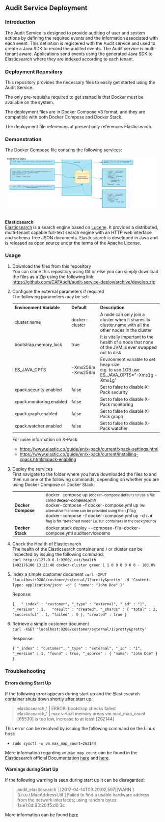 ## Audit Service Deployment

### Introduction

The Audit Service is designed to provide auditing of user and system actions by defining the required events and the information associated with each event.  This definition is registered with the Audit service and used to create a Java SDK to record the audited events.  The Audit service is multi-tenant aware.  Applications send events using the generated Java SDK to Elasticsearch where they are indexed according to each tenant.

### Deployment Repository

This repository provides the necessary files to easily get started using the Audit Service.

The only pre-requisite required to get started is that Docker must be available on the system.

The deployment files are in Docker Compose v3 format, and they are compatible with both Docker Compose and Docker Stack.

The deployment file references at present only references Elasticsearch.

### Demonstration

The Docker Compose file contains the following services:


<table><img src=./images/audit_service_deploy.jpg /></table>

**Elasticsearch**  
[Elasticsearch](https://www.elastic.co/products/elasticsearch) is a search engine based on [Lucene](https://lucene.apache.org/core/). It provides a distributed, multi-tenant capable full-text search engine with an HTTP web interface and schema-free JSON documents. Elasticsearch is developed in Java and is released as open source under the terms of the Apache License.

### Usage

1. Download the files from this repository  
You can clone this repository using Git or else you can simply download the files as a Zip using the following link:  
https://github.com/CAFAudit/audit-service-deploy/archive/develop.zip

2. Configure the external parameters if required  
The following parameters may be set:

    <table>
      <tr>
        <th>Environment Variable</th>
        <th>Default</th>
        <th>Description</th>
      </tr>
      <tr>
        <td>cluster.name</td>
        <td>docker-cluster</td>
        <td>A node can only join a cluster when it shares its cluster.name with all the other nodes in the cluster</td>
      </tr>
      <tr>
        <td>bootstrap.memory_lock</td>
        <td>true</td>
        <td>It is vitally important to the health of a node that none of the JVM is ever swapped out to disk</td>
      </tr>
      <tr>
        <td>ES_JAVA_OPTS</td>
        <td>-Xmx256m -Xms256m</td>
        <td>Environment variable to set heap size <br />e.g. to use 1GB use ES_JAVA_OPTS="-Xms1g -Xmx1g"</td>
      </tr>
      <tr>
        <td>xpack.security.enabled</td>
        <td>false</td>
        <td>Set to false to disable X-Pack security</td>
      </tr>
      <tr>
        <td>xpack.monitoring.enabled</td>
        <td>false</td>
        <td>Set to false to disable X-Pack monitoring</td>
      </tr>
      <tr>
        <td>xpack.graph.enabled</td>
        <td>false</td>
        <td>Set to false to disable X-Pack graph</td>
      </tr>
      <tr>
        <td>xpack.watcher.enabled</td>
        <td>false</td>
        <td>Set to false to disable X-Pack watcher</td>
      </tr>
    </table>

	For more information on X-Pack:
	* https://www.elastic.co/guide/en/x-pack/current/xpack-settings.html
	* https://www.elastic.co/guide/en/x-pack/current/installing-xpack.html#xpack-enabling

3. Deploy the services  
First navigate to the folder where you have downloaded the files to and then run one of the following commands, depending on whether you are using Docker Compose or Docker Stack:

    <table>
      <tr>
        <td><b>Docker Compose</b></td>
        <td>
			docker-compose up  <small>(docker-compose defaults to use a file called <i><b>docker-compose.yml</b></i>)</small><br />
			docker-compose -f docker-compose.yml up <small>(An alternative filename can be provided using the <i><b>-f</b></i> flag</small> <br />
			docker-compose -f docker-compose.yml up -d <small>(<i><b>-d</b></i> flag is for "detached mode" i.e. run containers in the background)</small>
		</td>
      </tr>
      <tr>
        <td><b>Docker Stack</b></td>
        <td>docker stack deploy --compose-file=docker-compose.yml auditservicedemo</td>
      </tr>
    </table>

4. Check the Health of Elasticsearch  
The health of the Elasticsearch container and / or cluster can be inspected by issuing the following command:    
	`curl http://127.0.0.1:9200/_cat/health`    
	`1492176100 13:21:40 docker-cluster green 1 1 0 0 0 0 0 0 - 100.0%`

5. Index a simple customer document 
	`curl -XPUT 'localhost:9200/customer/external/1?pretty&pretty' -H 'Content-Type: application/json' -d'
	{
  		"name": "John Doe"
	}'`
    
	Reponse:
    
	`{  
	  "_index" : "customer",
	  "_type" : "external",
	  "_id" : "1",
	  "_version" : 1,  
	  "result" : "created",
	  "_shards" : {
	    "total" : 2,
	    "successful" : 1,
	    "failed" : 0
	  },
	  "created" : true
	}`

6. Retrieve a simple customer document  
	`curl -XGET 'localhost:9200/customer/external/1?pretty&pretty'`  
  
	Response:  
  
	`{
	  "_index" : "customer",
	  "_type" : "external",
	  "_id" : "1",
	  "_version" : 1,
	  "found" : true,
	  "_source" : { "name": "John Doe" }
	}`

### Troubleshooting

#### Errors during Start Up

If the following error appears during start up and the Elasticsearch container shuts down shortly after start up:
> elasticsearch_1  | ERROR: bootstrap checks failed  
> elasticsearch_1  | max virtual memory areas vm.max_map_count [65530] is too low, increase to at least [262144]

This error can be resolved by issuing the following command on the Linux host:  
* `sudo sysctl -w vm.max_map_count=262144`

More information regarding `vm.max_map_count` can be found in the Elasticsearch official Documentation [here](https://www.elastic.co/guide/en/elasticsearch/reference/current/docker.html#docker-cli-run-prod-mode) and [here](https://www.elastic.co/guide/en/elasticsearch/reference/current/vm-max-map-count.html).

#### Warnings during Start Up

If the following warning is seen during start up it can be disregarded:
> audit_elasticsearch | [2017-04-14T09:20:02,597][WARN ][i.n.u.i.MacAddressUtil   ] Failed to find a usable hardware address from the network interfaces; using random bytes: 1a:e1:8d:83:20:f5:d0:3c

More information can be found [here](https://discuss.elastic.co/t/es-5-2-0-in-kvm-netty-warning-failed-to-find-a-usable-hardware-address-from-the-network-interfaces/73717/3)
 